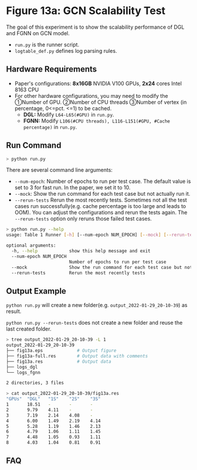 # Figure 13a:  GCN Scalability Test

The goal of this experiment is to show the scalability performance of DGL and FGNN on GCN model.

- `run.py` is the runner script.
- `logtable_def.py` defines log parsing rules.



## Hardware Requirements

- Paper's configurations: **8x16GB** NVIDIA V100 GPUs, **2x24** cores Intel 8163 CPU
- For other hardware configurations, you may need to modify the ①Number of GPU. ②Number of CPU threads ③Number of vertex (in percentage, 0<=pct. <=1) to be cached.
  - **DGL:** Modify `L64-L65(#GPU)` in `run.py`.
  - **FGNN:**  Modify  `L106(#CPU threads), L116-L151(#GPU, #Cache percentage)` in `run.py`.



## Run Command


```sh
> python run.py
```



There are several command line arguments:

- `--num-epoch`: Number of epochs to run per test case.  The default value is set to 3 for fast run. In the paper, we set it to 10.
- `--mock`: Show the run command for each test case but not actually run it.
- `--rerun-tests` Rerun the most recently tests. Sometimes not all the test cases run successfully(e.g. cache percentage is too large and leads to OOM). You can adjust the configurations and rerun the tests again. The `--rerun-tests` option only reruns those failed test cases.



```sh
> python run.py --help
usage: Table 1 Runner [-h] [--num-epoch NUM_EPOCH] [--mock] [--rerun-tests]

optional arguments:
  -h, --help            show this help message and exit
  --num-epoch NUM_EPOCH
                        Number of epochs to run per test case
  --mock                Show the run command for each test case but not actually run it
  --rerun-tests         Rerun the most recently tests
```





## Output Example

`python run.py` will create a new folder(e.g. `output_2022-01-29_20-10-39`) as result.

`python run.py --rerun-tests`  does not create a new folder and reuse the last created folder.

```sh
> tree output_2022-01-29_20-10-39 -L 1
output_2022-01-29_20-10-39
├── fig13a.eps             # Output figure
├── fig13a-full.res        # Output data with comments
├── fig13a.res             # Output data
├── logs_dgl
└── logs_fgnn

2 directories, 3 files
```



```sh
> cat output_2022-01-29_20-10-39/fig13a.res
"GPUs"  "DGL"   "1S"    "2S"    "3S"
1       18.51   -       -       -
2       9.79    4.11    -       -
3       7.19    2.14    4.08    -
4       6.00    1.49    2.19    4.14
5       5.28    1.19    1.46    2.13
6       4.79    1.06    1.11    1.45
7       4.48    1.05    0.93    1.11
8       4.03    1.04    0.81    0.91
```





## FAQ